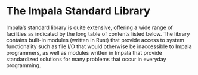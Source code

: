 # The Impala Standard Library
Impala’s standard library is quite extensive, offering a wide range of facilities as indicated by the long table of contents listed below.
The library contains built-in modules (written in Rust) that provide access to system functionality such as file I/O that would otherwise be inaccessible to Impala programmers,
as well as modules written in Impala that provide standardized solutions for many problems that occur in everyday programming.
